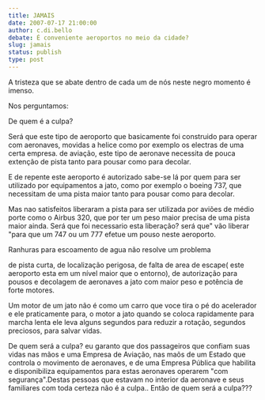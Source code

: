 ```yaml
---
title: JAMAIS
date: 2007-07-17 21:00:00
author: c.di.bello
debate: É conveniente aeroportos no meio da cidade?
slug: jamais
status: publish 
type: post
---
```


A tristeza que se abate dentro de cada um de nós neste negro momento é imenso.   

Nos perguntamos:  

De quem é a culpa?  

Será que este tipo de aeroporto que basicamente foi construido para operar com aeronaves, movidas a helice como por exemplo os electras de uma certa empresa. de aviação, este tipo de aeronave necessita de pouca extenção de pista tanto para pousar como para decolar.   

E de repente este aeroporto é autorizado sabe-se lá por quem para ser utilizado por equipamentos a jato, como por exemplo o boeing 737, que necessitam de uma pista maior tanto para pousar como para decolar.   

Mas nao satisfeitos liberaram a pista para ser utilizada por aviões de médio porte como o Airbus 320, que por ter um peso maior precisa de uma pista maior ainda. Será que foi necessario esta liberação? será que" vão liberar "para que um 747 ou um 777 efetue um pouso neste aeroporto.   

  

Ranhuras para escoamento de agua não resolve um problema  

de pista curta, de localização perigosa, de falta de area de escape( este aeroporto esta em um nível maior que o entorno), de autorização para pousos e decolagem de aeronaves a jato com maior peso e potência de forte motores.  

Um motor de um jato não é como um carro que voce tira o pé do acelerador e ele praticamente para, o motor a jato quando se coloca rapidamente para marcha lenta ele leva alguns segundos para reduzir a rotação, segundos preciosos, para salvar vidas.   

De quem será a culpa? eu garanto que dos passageiros que confiam suas vidas nas mãos e uma Empresa de Aviação, nas maõs de um Estado que controla o movimento de aeronaves, e de uma Empresa Pública que habilita e disponibiliza equipamentos para estas aeronaves operarem "com segurança".Destas pessoas que estavam no interior da aeronave e seus familiares com toda certeza não é a culpa.. Então de quem será a culpa???
